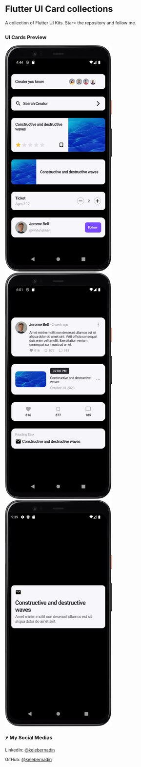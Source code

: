 # Flutter UI Card collections

A collection of Flutter UI Kits. Star⭐ the repository and follow me.


### UI Cards Preview


 <img src="https://github.com/bernadinkele/flutter-ui-card-collections/blob/main/screenshoots/1.png" width="350">  <img src="https://github.com/bernadinkele/flutter-ui-card-collections/blob/main/screenshoots/2.png" width="350">
 <img src="https://github.com/bernadinkele/flutter-ui-card-collections/blob/main/screenshoots/3.png" width="350"> 


### ⚡️ My Social Medias


LinkedIn: [@kelebernadin](https://www.linkedin.com/in/bernadin-kele-b7466a246/)

GitHub: [@kelebernadin](https://github.com/bernadinkele)
